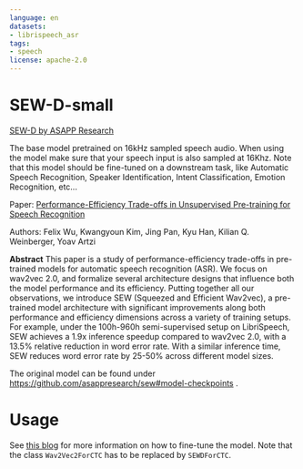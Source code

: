```yaml
---
language: en
datasets:
- librispeech_asr
tags:
- speech
license: apache-2.0
---
```


# SEW-D-small

[SEW-D by ASAPP Research](https://github.com/asappresearch/sew)

The base model pretrained on 16kHz sampled speech audio. When using the model make sure that your speech input is also sampled at 16Khz. Note that this model should be fine-tuned on a downstream task, like Automatic Speech Recognition, Speaker Identification, Intent Classification, Emotion Recognition, etc...

Paper: [Performance-Efficiency Trade-offs in Unsupervised Pre-training for Speech Recognition](https://arxiv.org/abs/2109.06870)

Authors: Felix Wu, Kwangyoun Kim, Jing Pan, Kyu Han, Kilian Q. Weinberger, Yoav Artzi

**Abstract**
This paper is a study of performance-efficiency trade-offs in pre-trained models for automatic speech recognition (ASR). We focus on wav2vec 2.0, and formalize several architecture designs that influence both the model performance and its efficiency. Putting together all our observations, we introduce SEW (Squeezed and Efficient Wav2vec), a pre-trained model architecture with significant improvements along both performance and efficiency dimensions across a variety of training setups. For example, under the 100h-960h semi-supervised setup on LibriSpeech, SEW achieves a 1.9x inference speedup compared to wav2vec 2.0, with a 13.5% relative reduction in word error rate. With a similar inference time, SEW reduces word error rate by 25-50% across different model sizes.

The original model can be found under https://github.com/asappresearch/sew#model-checkpoints .

# Usage

See [this blog](https://huggingface.co/blog/fine-tune-wav2vec2-english) for more information on how to fine-tune the model. Note that the class `Wav2Vec2ForCTC` has to be replaced by `SEWDForCTC`.
